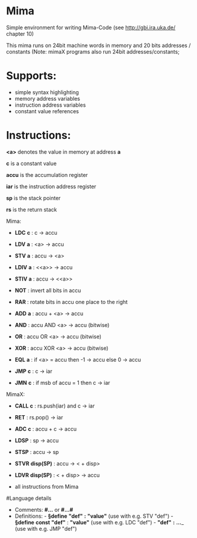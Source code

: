 # Mima
Simple environment for writing Mima-Code (see http://gbi.ira.uka.de/ chapter 10)

This mima runs on 24bit machine words in memory and 20 bits addresses / constants
(Note: mimaX programs also run 24bit addresses/constants;

# Supports:
- simple syntax highlighting
- memory address variables
- instruction address variables
- constant value references

# Instructions:

__<a\>__ denotes the value in memory at address __a__

__c__ is a constant value

__accu__ is the accumulation register

__iar__ is the instruction address register

__sp__ is the stack pointer

__rs__ is the return stack

Mima:

- __LDC__ __c__ : c  → accu
- __LDV__ __a__ : <a\> → accu
- __STV__ __a__ : accu → <a\>
- __LDIV__ __a__ : <<a\>\> → accu
- __STIV__ __a__ : accu → <<a\>\>

- __NOT__ : invert all bits in accu
- __RAR__ : rotate bits in accu one place to the right

- __ADD__ __a__ : accu + <a\> → accu
- __AND__ : accu AND <a\> → accu (bitwise)
- __OR__ : accu OR <a\> → accu (bitwise)
- __XOR__ : accu XOR <a\> → accu (bitwise)
- __EQL__ __a__ : if <a\> = accu then -1 → accu else 0 → accu

- __JMP__ __c__ : c → iar
- __JMN__ __c__ : if msb of accu = 1 then c → iar

MimaX:

- __CALL__ __c__ : rs.push(iar) and c → iar
- __RET__ : rs.pop() → iar

- __ADC__ __c__ : accu + c → accu

- __LDSP__ : sp → accu
- __STSP__ : accu → sp

- __STVR__ __disp(SP)__ : accu → <<sp> + disp>
- __LDVR__ __disp(SP)__ : <<sp> + disp> → accu

- all instructions from Mima

#Language details

- Comments: __#...__ or __#...#__
- Definitions: - __§define__ __"def"__ __:__ __"value"__ (use with e.g. STV "def")
               - __§define__ __const__ __"def"__ : __"value"__ (use with e.g. LDC "def")
               - __"def"__ __:__ __...___ (use with e.g. JMP "def")

